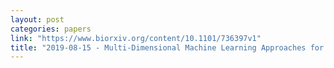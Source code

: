 ```yaml
---
layout: post
categories: papers
link: "https://www.biorxiv.org/content/10.1101/736397v1"
title: "2019-08-15 - Multi-Dimensional Machine Learning Approaches for Fruit Shape Recognition and Phenotyping in Strawberry"
---
```

